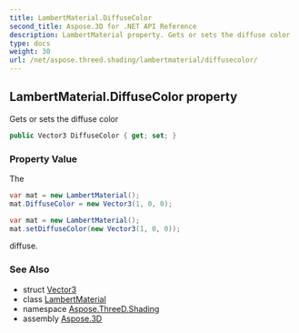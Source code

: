 ```yaml
---
title: LambertMaterial.DiffuseColor
second_title: Aspose.3D for .NET API Reference
description: LambertMaterial property. Gets or sets the diffuse color
type: docs
weight: 30
url: /net/aspose.threed.shading/lambertmaterial/diffusecolor/
---
```

## LambertMaterial.DiffuseColor property

Gets or sets the diffuse color

```csharp
public Vector3 DiffuseColor { get; set; }
```

### Property Value

The

```csharp
var mat = new LambertMaterial();
mat.DiffuseColor = new Vector3(1, 0, 0);
```

```csharp
var mat = new LambertMaterial();
mat.setDiffuseColor(new Vector3(1, 0, 0));
```

diffuse.

### See Also

* struct [Vector3](../../../aspose.threed.utilities/vector3/)
* class [LambertMaterial](../)
* namespace [Aspose.ThreeD.Shading](../../lambertmaterial/)
* assembly [Aspose.3D](../../../)


